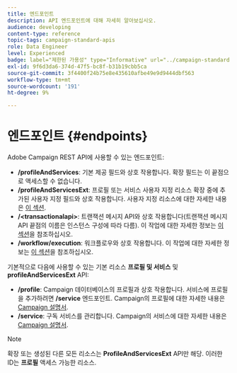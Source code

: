 ```yaml
---
title: 엔드포인트
description: API 엔드포인트에 대해 자세히 알아보십시오.
audience: developing
content-type: reference
topic-tags: campaign-standard-apis
role: Data Engineer
level: Experienced
badge: label="제한된 가용성" type="Informative" url="../campaign-standard-migration-home.md" tooltip="마이그레이션된 사용자 Campaign Standard으로 제한됨"
exl-id: 9f6d3da6-374d-47f5-bc8f-b31b19cbb5ca
source-git-commit: 3f4400f24b75e8e435610afbe49e9d9444dbf563
workflow-type: tm+mt
source-wordcount: '191'
ht-degree: 9%

---
```


# 엔드포인트 {#endpoints}

Adobe Campaign REST API에 사용할 수 있는 엔드포인트:

* **/profileAndServices**: 기본 제공 필드와 상호 작용합니다. 확장 필드는 이 끝점으로 액세스할 수 없습니다.
* **/profileAndServicesExt**: 프로필 또는 서비스 사용자 지정 리소스 확장 중에 추가된 사용자 지정 필드와 상호 작용합니다. 사용자 지정 리소스에 대한 자세한 내용은 [이 섹션](custom-resources.md).
* **/&lt;transactionalapi>**: 트랜잭션 메시지 API와 상호 작용합니다(트랜잭션 메시지 API 끝점의 이름은 인스턴스 구성에 따라 다름). 이 작업에 대한 자세한 정보는 [이 섹션](managing-transactional-messages.md)을 참조하십시오.
* **/workflow/execution**: 워크플로우와 상호 작용합니다. 이 작업에 대한 자세한 정보는 [이 섹션](controlling-a-workflow.md)을 참조하십시오.

기본적으로 다음에 사용할 수 있는 기본 리소스 **프로필 및 서비스** 및 **profileAndServicesExt** API:

* **/profile**: Campaign 데이터베이스의 프로필과 상호 작용합니다. 서비스에 프로필을 추가하려면 **/service** 엔드포인트. Campaign의 프로필에 대한 자세한 내용은 [Campaign 설명서](https://helpx.adobe.com/campaign/standard/audiences/using/about-profiles.html).
* **/service**: 구독 서비스를 관리합니다. Campaign의 서비스에 대한 자세한 내용은 [Campaign 설명서](https://helpx.adobe.com/campaign/standard/audiences/using/creating-a-service.html).

>[!NOTE]
>
>확장 또는 생성된 다른 모든 리소스는 **ProfileAndServicesExt** API만 해당. 이러한 ID는 **프로필** 액세스 가능한 리소스.
